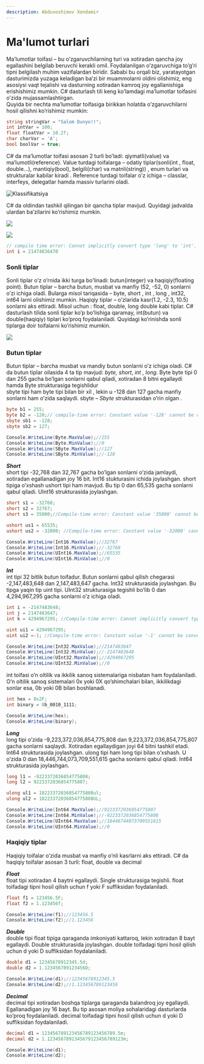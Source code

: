 ```yaml
---
description: Abduxoshimov Xondamir
---
```


# Ma'lumot turlari

Ma’lumotlar toifasi – bu o’zgaruvchilarning turi va xotiradan qancha joy egallashini belgilab beruvchi kerakli omil. Foydalanilgan o’zgaruvchiga to’g’ri tipni belgilash muhim vazifalardan biridir. Sababi bu orqali biz, yaratayotgan dasturimizda yuzaga keladigan ba’zi bir muammolarni oldini olishimiz, eng asosiysi vaqt tejalishi va dasturning xotiradan kamroq joy egallanishiga erishishimiz mumkin. C\# dasturlash tili keng ko’lamdagi ma’lumotlar toifasini o’zida mujassamlashtirgan.  
Quyida bir nechta ma’lumotlar toifasiga birikkan holatda o’zgaruvchilarni hosil qilishni ko’rishimiz mumkin:

```csharp
string stringVar = "Salom Dunyo!!";
int intVar = 100;
float floatVar = 10.2f;
char charVar = 'A';
bool boolVar = true;
```

C\# da ma’lumotlar toifasi asosan 2 turli bo’ladi: qiymatli\(value\) va ma’lumotli\(reference\). Value turdagi toifalarga – odatiy tiplar\(sonli\(int , float, double…\), mantiqiy\(bool\), belgili\(char\) va matnli\(string\)\) , enum turlari va strukturalar kabilar kiradi . Reference turdagi toifalar o’z ichiga – classlar, interfeys, delegatlar hamda massiv turlarini oladi.

![Klassifikatsiya](../../.gitbook/assets/image%20%2893%29.png)

C\# da oldindan tashkil qilingan bir qancha tiplar mavjud. Quyidagi jadvalda ulardan ba’zilarini ko’rishimiz mumkin.

![](../../.gitbook/assets/image%20%2834%29.png)

![](../../.gitbook/assets/image%20%2833%29.png)

```csharp
// compile time error: Cannot implicitly convert type 'long' to 'int'.
int i = 21474836470
```

### Sonli tiplar

Sonli tiplar o’z o’rnida ikki turga bo’linadi: butun\(integer\) va haqiqiy\(floating point\). Butun tiplar – barcha butun, musbat va manfiy \(52, -52, 0\) sonlarni o’zi ichiga oladi. Bularga misol tariqasida – byte, short , int , long , int32, int64 larni olishimiz mumkin. Haqiqiy tiplar – o’zlarida kasr\(1.2, -2.3, 10.5\) sonlarni aks ettiradi. Misol uchun : float, double, long double kabi tiplar. C\# dasturlash tilida sonli tiplar ko’p bo’lishiga qaramay, int\(butun\) va double\(haqiqiy\) tiplari ko’proq foydalaniladi. Quyidagi ko’rinishda sonli tiplarga doir toifalarni ko’rishimiz mumkin.

![](../../.gitbook/assets/image%20%2862%29.png)

### Butun tiplar

Butun tiplar – barcha musbat va mandiy butun sonlarni o’z ichiga oladi. C\# da butun tiplar oilasida 4 ta tip mavjud: _byte,_ _short_, _int_ , _long_. Byte byte tipi 0 dan 255 gacha bo’lgan sonlarni qabul qiladi, xotiradan 8 bitni egallaydi hamda Byte strukturasiga tegishlidur  
sbyte tipi ham byte tipi bilan bir xil , lekin u -128 dan 127 gacha manfiy sonlarni ham o’zida saqlaydi. sbyte – _Sbyte_ strukturasidan o’rin olgan .

```csharp
byte b1 = 255;
byte b2 = -128;// compile-time error: Constant value '-128' cannot be converted to a 'byte'
sbyte sb1 = -128; 
sbyte sb2 = 127; 

Console.WriteLine(Byte.MaxValue);//255
Console.WriteLine(Byte.MinValue);//0
Console.WriteLine(SByte.MaxValue);//127
Console.WriteLine(SByte.MinValue);//-128

```

_**Short**_   
short tipi -32,768 dan 32,767 gacha bo’lgan sonlarni o’zida jamlaydi, xotiradan egallanadigan joy 16 bit. Int16 stukturasini ichida joylashgan. short tipiga o’xshash ushort tipi ham mavjud. Bu tip 0 dan 65,535 gacha sonlarni qabul qiladi. UInt16 strukturasida joylashgan.

```csharp
short s1 = -32768;
short s2 = 32767;
short s3 = 35000;//Compile-time error: Constant value '35000' cannot be converted to a 'short'

ushort us1 = 65535;
ushort us2 = -32000; //Compile-time error: Constant value '-32000' cannot be converted to a 'ushort'

Console.WriteLine(Int16.MaxValue);//32767
Console.WriteLine(Int16.MinValue);//-32768
Console.WriteLine(UInt16.MaxValue);//65535
Console.WriteLine(UInt16.MinValue);//0
```

_**Int**_   
int tipi 32 bitlik butun toifadur. Butun sonlarni qabul qilish chegarasi -2,147,483,648 dan 2,147,483,647 gacha. Int32 strukturasida joylashgan. Bu tipga yaqin tip uint tipi. UInt32 strukturasiga tegishli bo’lib 0 dan 4,294,967,295 gacha sonlarni o’z ichiga oladi.

```csharp
int i = -2147483648;
int j = 2147483647;
int k = 4294967295; //Compile-time error: Cannot implicitly convert type 'uint' to 'int'.

uint ui1 = 4294967295;
uint ui2 =-1; //Compile-time error: Constant value '-1' cannot be converted to a 'uint'

Console.WriteLine(Int32.MaxValue);//2147483647
Console.WriteLine(Int32.MinValue);//-2147483648
Console.WriteLine(UInt32.MaxValue);//4294967295
Console.WriteLine(UInt32.MinValue);//0
```

int toifasi o’n oltilik va ikkilik sanoq sistemalariga nisbatan ham foydalaniladi. O’n oltilik sanoq sistemalari 0x yoki 0X qo’shimchalari bilan, ikkilikdagi sonlar esa, 0b yoki 0B bilan boshlanadi.

```csharp
int hex = 0x2F;
int binary = 0b_0010_1111;

Console.WriteLine(hex);
Console.WriteLine(binary);
```

_**Long**_  
long tipi o’zida -9,223,372,036,854,775,808 dan 9,223,372,036,854,775,807 gacha sonlarni saqlaydi. Xotiradan egallaydigan joyi 64 bitni tashkil etadi. Int64 strukturasida joylashgan. ulong tipi ham long tipi bilan o’xshash. U o’zida 0 dan 18,446,744,073,709,551,615 gacha sonlarni qabul qiladi. Int64 strukturasida joylashgan.

```csharp
long l1 = -9223372036854775808;
long l2 = 9223372036854775807;

ulong ul1 = 18223372036854775808ul;
ulong ul2 = 18223372036854775808UL;

Console.WriteLine(Int64.MaxValue);//9223372036854775807
Console.WriteLine(Int64.MinValue);//-9223372036854775808
Console.WriteLine(UInt64.MaxValue);//18446744073709551615
Console.WriteLine(UInt64.MinValue);//0
```

### Haqiqiy tiplar

Haqiqiy toifalar o’zida musbat va manfiy o’nli kasrlarni aks ettiradi. C\# da haqiqiy toifalar asosan 3 turli: float, double va decimal   
  
_**Float**_   
float tipi xotiradan 4 baytni egallaydi. Single strukturasiga tegishli. float toifadagi tipni hosil qilish uchun f yoki F suffiksidan foydalaniladi.

```csharp
float f1 = 123456.5F;
float f2 = 1.123456f;

Console.WriteLine(f1);//123456.5
Console.WriteLine(f2);//1.123456
```

_**Double**_   
double tipi float tipiga qaraganda imkoniyati kattaroq, lekin xotiradan 8 bayt egallaydi. Double strukturasida joylashgan. double toifadagi tipni hosil qilish uchun d yoki D suffiksidan foydalaniladi.

```csharp
double d1 = 12345678912345.5d;
double d2 = 1.123456789123456D;

Console.WriteLine(d1);//12345678912345.5
Console.WriteLine(d2);//1.123456789123456
```

_**Decimal**_   
decimal tipi xotiradan boshqa tiplarga qaraganda balandroq joy egallaydi. Egallanadigan joy 16 bayt. Bu tip asosan moliya sohalaridagi dasturlarda ko’proq foydalaniladi. decimal toifadagi tipni hosil qilish uchun d yoki D suffiksidan foydalaniladi.

```csharp
decimal d1 = 123456789123456789123456789.5m;
decimal d2 = 1.1234567891345679123456789123m;

Console.WriteLine(d1);
Console.WriteLine(d2);
```

